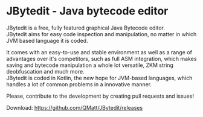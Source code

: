 # JBytedit - Java bytecode editor
JBytedit is a free, fully featured graphical Java Bytecode editor.  
JBytedit aims for easy code inspection and manipulation, no matter in which JVM based language it is coded.
  
It comes with an easy-to-use and stable environment as well as a range of advantages over it's competitors, such as full ASM integration, which makes saving and bytecode manipulation a whole lot versatile, ZKM string deobfuscation and much more.  
JBytedit is coded in Kotlin, the new hope for JVM-based languages, which handles a lot of common problems in a innovative manner.  
  
Please, contribute to the development by creating pull requests and issues!
  
Download: https://github.com/QMatt/JBytedit/releases
